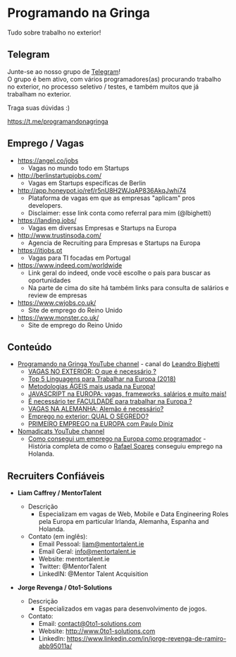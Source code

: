 # Programando na Gringa

Tudo sobre trabalho no exterior!

## Telegram

Junte-se ao nosso grupo de [Telegram](https://telegram.org/)!  
O grupo é bem ativo, com vários programadores(as) procurando trabalho no exterior, no processo seletivo / testes, e também muitos que já trabalham no exterior.

Traga suas dúvidas :)

https://t.me/programandonagringa

## Emprego / Vagas

- https://angel.co/jobs
    - Vagas no mundo todo em Startups
- http://berlinstartupjobs.com/
    - Vagas em Startups específicas de Berlin
- http://app.honeypot.io/ref/r5nU8H2WJqAP836AkqJwhi74
    - Plataforma de vagas em que as empresas "aplicam" pros developers.
    - Disclaimer: esse link conta como referral para mim (@lbighetti)
- https://landing.jobs/
    - Vagas em diversas Empresas e Startups na Europa
- http://www.trustinsoda.com/
    - Agencia de Recruiting para Empresas e Startups na Europa
- https://itjobs.pt
    - Vagas para TI focadas em Portugal
- https://www.indeed.com/worldwide
    - Link geral do indeed, onde você escolhe o país para buscar as oportunidades
    - Na parte de cima do site há também links para consulta de salários e review de empresas
- https://www.cwjobs.co.uk/
    - Site de emprego do Reino Unido
- https://www.monster.co.uk/
    - Site de emprego do Reino Unido

## Conteúdo

- [Programando na Gringa YouTube channel](https://www.youtube.com/channel/UCKN63lTXUgCSjR5gPNDUjmw?view_as=subscriber) - canal do [Leandro Bighetti](https://github.com/lbighetti)
    - [VAGAS NO EXTERIOR: O que é necessário ?](https://www.youtube.com/watch?v=oM79eDjjs0Y)
    - [Top 5 Linguagens para Trabalhar na Europa (2018)](https://www.youtube.com/watch?v=mhlVya129fQ)
    - [Metodologias ÁGEIS mais usada na Europa!](https://www.youtube.com/watch?v=jBnU3t_e1q8&t=152s)
    - [JAVASCRIPT na EUROPA: vagas, frameworks, salários e muito mais!](https://www.youtube.com/watch?v=jQr5sKYOJeU)
    - [É necessário ter FACULDADE para trabalhar na Europa ?](https://www.youtube.com/watch?v=LIf16-448Ms)
    - [VAGAS NA ALEMANHA: Alemão é necessário?](https://www.youtube.com/watch?v=yKDKy_IKHC8&t=67s)
    - [Emprego no exterior: QUAL O SEGREDO?](https://www.youtube.com/watch?v=GeQAQXlJ_9Y&t=382s)
    - [PRIMEIRO EMPREGO na EUROPA com Paulo Diniz](https://www.youtube.com/watch?v=Zv_QDjN29_g)
- [Nomadicats YouTube channel](https://www.youtube.com/channel/UCIxXCFpniwQYEa5cwDfBOTg)
    - [Como consegui um emprego na Europa como programador](https://www.youtube.com/watch?v=ZDtrjOstLBY&t=308s) - História completa de como o [Rafael Soares](https://github.com/rafaels88) conseguiu emprego na Holanda.

## Recruiters Confiáveis

- **Liam Caffrey / MentorTalent**
    - Descrição
        - Especializam em vagas de Web, Mobile e Data Engineering Roles pela Europa em particular Irlanda, Alemanha, Espanha and Holanda.
    - Contato (em inglês):
        - Email Pessoal: liam@mentortalent.ie
        - Email Geral: info@mentortalent.ie
        - Website: mentortalent.ie
        - Twitter: @MentorTalent
        - LinkedIN: @Mentor Talent Acquisition

- **Jorge Revenga / 0to1-Solutions**
    - Descrição
        - Especializados em vagas para desenvolvimento de jogos.
    - Contato:
        - Email: contact@0to1-solutions.com
        - Website: http://www.0to1-solutions.com
        - LinkedIn: https://www.linkedin.com/in/jorge-revenga-de-ramiro-abb95011a/
